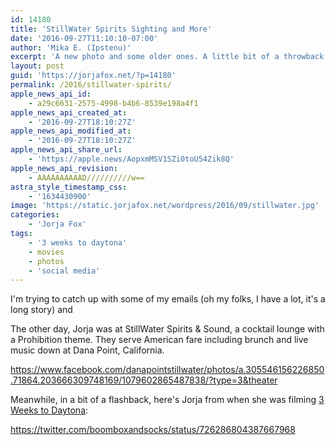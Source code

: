 ```yaml
---
id: 14180
title: 'StillWater Spirits Sighting and More'
date: '2016-09-27T11:10:10-07:00'
author: 'Mika E. (Ipstenu)'
excerpt: 'A new photo and some older ones. A little bit of a throwback Tuesday.'
layout: post
guid: 'https://jorjafox.net/?p=14180'
permalink: /2016/stillwater-spirits/
apple_news_api_id:
    - a29c6631-2575-4998-b4b6-8539e198a4f1
apple_news_api_created_at:
    - '2016-09-27T18:10:27Z'
apple_news_api_modified_at:
    - '2016-09-27T18:10:27Z'
apple_news_api_share_url:
    - 'https://apple.news/AopxmMSV1SZi0toU54Zik8Q'
apple_news_api_revision:
    - AAAAAAAAAAD//////////w==
astra_style_timestamp_css:
    - '1634430900'
image: 'https://static.jorjafox.net/wordpress/2016/09/stillwater.jpg'
categories:
    - 'Jorja Fox'
tags:
    - '3 weeks to daytona'
    - movies
    - photos
    - 'social media'
---
```


I'm trying to catch up with some of my emails (oh my folks, I have a lot, it's a long story) and

The other day, Jorja was at StillWater Spirits &amp; Sound, a cocktail lounge with a Prohibition theme. They serve American fare including brunch and live music down at Dana Point, California.

https://www.facebook.com/danapointstillwater/photos/a.305546156226850.71864.203666309748169/1079602865487838/?type=3&theater

Meanwhile, in a bit of a flashback, here's Jorja from when she was filming <a href="https://jorjafox.net/library/actor/3-weeks-to-daytona/">3 Weeks to Daytona</a>:

https://twitter.com/boomboxandsocks/status/726286804387667968